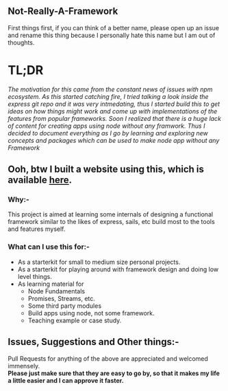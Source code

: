 ## Not-Really-A-Framework
First things first, if you can think of a better name, please open up an issue and rename this thing because I personally hate this name but I am out of thoughts.   

# TL;DR
*The motivation for this came from the constant news of issues with npm ecosystem. As this started catching fire, I tried talking a look inside the express git repo and it was very intmedating, thus I started build this to get ideas on how things might work and come up with implementations of the features from popular frameworks. Soon I realized that there is a huge lack of content for creating apps using node without any framwork. Thus I decided to document everything as I go by learning and exploring new concepts and packages which can be used to make node app without any Framework*


## Ooh, btw I built a website using this, which is available [here](https://intense-dusk-47643.herokuapp.com/).

### Why:-
This project is aimed at learning some internals of designing a functional framework similar to the likes of express, sails, etc build most to the tools and features myself.

### What can I use this for:-
* As a starterkit for small to medium size personal projects.
* As a starterkit for playing around with framework design and doing low level things.
* As learning material for
    * Node Fundamentals
    * Promises, Streams, etc.
    * Some third party modules
    * Build apps using node, not some framework.
    * Teaching example or case study.

## Issues, Suggestions and Other things:-
Pull Requests for anything of the above are appreciated and welcomed immensely.   
**Please just make sure that they are easy to go by, so that it makes my life a little easier and I can approve it faster.**
